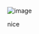 ![image](https://user-images.githubusercontent.com/105241239/198112232-40555dfe-baaf-4744-8b4c-633cfff18c04.png)

nice 
